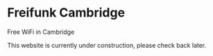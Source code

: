# Freifunk Cambridge

Free WiFi in Cambridge

This website is currently under construction, please check back later.